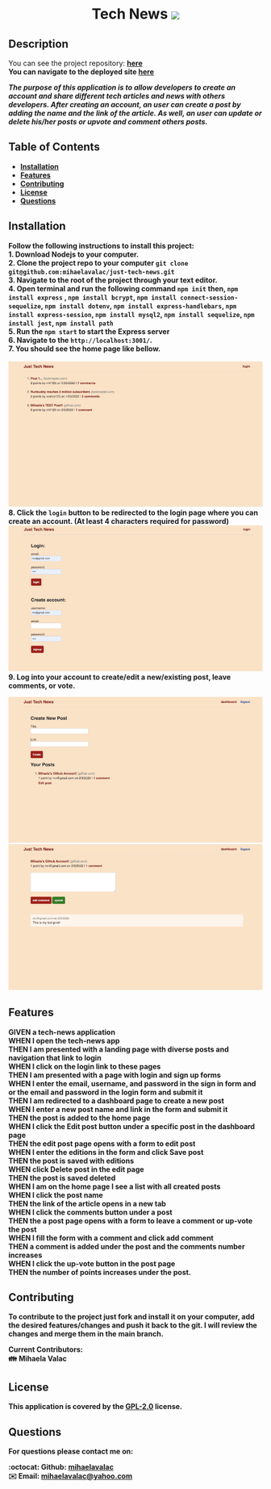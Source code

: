   <h1 align="center"> Tech News <img align="center" src="https://img.shields.io/badge/license-GPL 2.0-blue"> </h1>

## Description

  You can see the project repository: <b>[here](https://github.com/mihaelavalac/just-tech-news) <br>
  You can navigate to the deployed site <b>[here](https://tech-news-mv.herokuapp.com/)

  <p><i>The purpose of this application is to allow developers to create an account and share different tech articles and news with others developers. After creating an account, an user can create a post by adding the name and the link of the article. As well, an user can update or delete his/her posts or upvote and comment others posts.</i><p>

## Table of Contents

- [Installation](#installation)
- [Features](#features)
- [Contributing](#contributing)
- [License](#license)
- [Questions](#questions)

## Installation

Follow the following instructions to install this project: <br> 1. Download Nodejs to your computer. <br> 2. Clone the project repo to your computer `git clone git@github.com:mihaelavalac/just-tech-news.git` <br> 3. Navigate to the root of the project through your text editor. <br> 4. Open terminal and run the following command `npm init` then, `npm install express` , `npm install bcrypt`, `npm install connect-session-sequelize`, `npm install dotenv`,  `npm install express-handlebars`,  `npm install express-session`,  `npm install mysql2`,  `npm install sequelize`,  `npm install jest`, `npm install path` <br> 5. Run the `npm start` to start the Express server <br> 6. Navigate to the `http://localhost:3001/`. <br> 7. You should see the home page like bellow. <br><br> ![image](./public/img/home.png)<br> 8. Click the `login` button to be redirected to the login page where you can create an account. (At least 4 characters required for password) <br> ![image](./public/img/login.png) <br> 9. Log into your account to create/edit a new/existing post, leave comments, or vote.

![image](./public/img/create-post.png) 
<br>
![image](./public/img/update-post.png)

## Features
GIVEN a tech-news application <br>
WHEN I open the tech-news app <br>
THEN I am presented with a landing page with diverse posts and navigation that link to login <br>
WHEN I click on the login link to these pages <br>
THEN I am presented with a page with login and sign up forms <br>
WHEN I enter the email, username, and password in the sign in form and or the email and password in the login form and submit it <br>
THEN I am redirected to a dashboard page to create a new post <br>
WHEN I enter a new post name and link in the form and submit it <br>
THEN the post is added to the home page <br>
WHEN I click the Edit post button under a specific post in the dashboard page <br>
THEN the edit post page opens with a form to edit post <br>
WHEN I enter the editions in the form and click Save post <br>
THEN the post is saved with editions <br>
WHEN click Delete post in the edit page <br>
THEN the post is saved deleted <br>
WHEN I am on the home page I see a list with all created posts <br>
WHEN I click the post name <br>
THEN the link of the article opens in a new tab <br>
WHEN I click the comments button under a post <br>
THEN the a post page opens with a form to leave a comment or up-vote the post <br>
WHEN I fill the form with a comment and click add comment <br>
THEN a comment is added under the post and the comments number increases <br>
WHEN I click the up-vote button in the post page <br>
THEN the number of points increases under the post. 


## Contributing

To contribute to the project just fork and install it on your computer, add the desired features/changes and push it back to the git. I will review the changes and merge them in the main branch. <br>

<b>Current Contributors:</b> <br>
👪 Mihaela Valac

## License

This application is covered by the <b>[GPL-2.0](https://opensource.org/licenses/GPL-2.0)</b> license.

## Questions

For questions please contact me on: <br/>

:octocat: Github: [mihaelavalac](https://github.com/mihaelavalac) <br>
✉️ Email: mihaelavalac@yahoo.com<br/>
